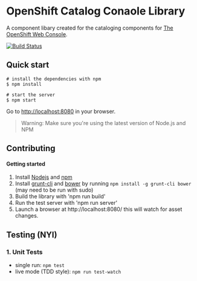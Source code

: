 OpenShift Catalog Conaole Library
=========================
A component libary created for the cataloging components for [The OpenShift Web Console](https://github.com/openshift/origin-web-console).

[![Build Status](https://travis-ci.org/openshift/origin-web-catalog.svg?branch=master)](https://travis-ci.org/openshift/origin-web-catalog)

## Quick start

```
# install the dependencies with npm
$ npm install

# start the server
$ npm start
```

Go to [http://localhost:8080](http://localhost:8080) in your browser.

>Warning: Make sure you're using the latest version of Node.js and NPM

Contributing
------------

#### Getting started
1. Install [Nodejs](http://nodejs.org/) and [npm](https://www.npmjs.org/)
2. Install [grunt-cli](http://gruntjs.com/installing-grunt) and [bower](http://bower.io/) by running `npm install -g grunt-cli bower` (may need to be run with sudo)
3. Build the library with 'npm run build'
4. Run the test server with 'npm run server'
5. Launch a browser at http://localhost:8080/ this will watch for asset changes.

## Testing (NYI)

### 1. Unit Tests

* single run: `npm test`
* live mode (TDD style): `npm run test-watch`
